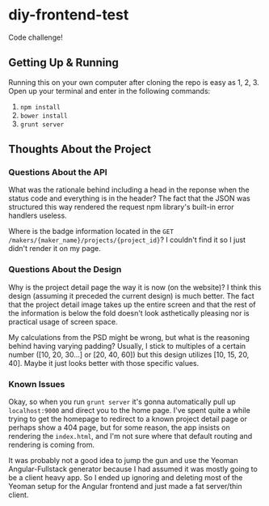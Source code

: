 # diy-frontend-test
Code challenge!

## Getting Up & Running
Running this on your own computer after cloning the repo is easy as 1, 2, 3. Open up your terminal and enter in the following commands:

1. ```npm install```
2. ```bower install```
3. ```grunt server```

## Thoughts About the Project

### Questions About the API
What was the rationale behind including a head in the reponse when the status code and everything is in the header? The fact that the JSON was structured this way rendered the request npm library's built-in error handlers useless.

Where is the badge information located in the ```GET /makers/{maker_name}/projects/{project_id}```? I couldn't find it so I just didn't render it on my page.

### Questions About the Design
Why is the project detail page the way it is now (on the website)? I think this design (assuming it preceded the current design) is much better. The fact that the project detail image takes up the entire screen and that the rest of the information is below the fold doesn't look asthetically pleasing nor is practical usage of screen space.

My calculations from the PSD might be wrong, but what is the reasoning behind having varying padding? Usually, I stick to multiples of a certain number ([10, 20, 30...] or [20, 40, 60]) but this design utilizes [10, 15, 20, 40]. Maybe it just looks better with those specific values.

### Known Issues
Okay, so when you run ```grunt server``` it's gonna automatically pull up ```localhost:9000``` and direct you to the home page. I've spent quite a while trying to get the homepage to redirect to a known project detail page or perhaps show a 404 page, but for some reason, the app insists on rendering the ```index.html```, and I'm not sure where that default routing and rendering is coming from.

It was probably not a good idea to jump the gun and use the Yeoman Angular-Fullstack generator because I had assumed it was mostly going to be a client heavy app. So I ended up ignoring and deleting most of the Yeoman setup for the Angular frontend and just made a fat server/thin client.

